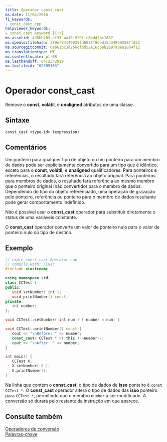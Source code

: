```yaml
---
title: Operador const_cast
ms.date: 11/04/2016
f1_keywords:
- const_cast_cpp
helpviewer_keywords:
- const_cast keyword [C++]
ms.assetid: 4d8bb203-ef33-4a10-9f9f-c64d4fbc1687
ms.openlocfilehash: 389ef84149031fd602ff9ded15d34869258ffd52
ms.sourcegitcommit: 0ab61bc3d2b6cfbd52a16c6ab2b97a8ea1864f12
ms.translationtype: MT
ms.contentlocale: pt-BR
ms.lasthandoff: 04/23/2019
ms.locfileid: "62399103"
---
```

# <a name="constcast-operator"></a>Operador const_cast

Remove o **const**, **volátil**, e **unaligned** atributos de uma classe.

## <a name="syntax"></a>Sintaxe

```
const_cast <type-id> (expression)
```

## <a name="remarks"></a>Comentários

Um ponteiro para qualquer tipo de objeto ou um ponteiro para um membro de dados pode ser explicitamente convertido para um tipo que é idêntico, exceto para o **const**, **volátil**, e **unaligned** qualificadores. Para ponteiros e referências, o resultado fará referência ao objeto original. Para ponteiros para membros de dados, o resultado fará referência ao mesmo membro que o ponteiro original (não convertido) para o membro de dados. Dependendo do tipo do objeto referenciado, uma operação de gravação pelo ponteiro, referência ou ponteiro para o membro de dados resultante pode gerar comportamento indefinido.

Não é possível usar o **const_cast** operador para substituir diretamente o status de uma variáveis constante.

O **const_cast** operador converte um valor de ponteiro nulo para o valor de ponteiro nulo do tipo de destino.

## <a name="example"></a>Exemplo

```cpp
// expre_const_cast_Operator.cpp
// compile with: /EHsc
#include <iostream>

using namespace std;
class CCTest {
public:
   void setNumber( int );
   void printNumber() const;
private:
   int number;
};

void CCTest::setNumber( int num ) { number = num; }

void CCTest::printNumber() const {
   cout << "\nBefore: " << number;
   const_cast< CCTest * >( this )->number--;
   cout << "\nAfter: " << number;
}

int main() {
   CCTest X;
   X.setNumber( 8 );
   X.printNumber();
}
```

Na linha que contém o **const_cast**, o tipo de dados de **isso** ponteiro é `const CCTest *`. O **const_cast** operador altera o tipo de dados das **isso** ponteiro para `CCTest *`, permitindo que o membro `number` a ser modificado. A conversão só durará pelo restante da instrução em que aparece.

## <a name="see-also"></a>Consulte também

[Operadores de conversão](../cpp/casting-operators.md)<br/>
[Palavras-chave](../cpp/keywords-cpp.md)